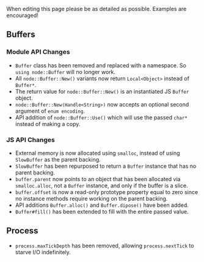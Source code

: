 When editing this page please be as detailed as possible. Examples are encouraged!

## Buffers

### Module API Changes

* `Buffer` class has been removed and replaced with a namespace. So `using node::Buffer` will no longer work.
* All `node::Buffer::New()` variants now return `Local<Object>` instead of `Buffer*`.
* The return value for `node::Buffer::New()` is an instantiated JS `Buffer` object.
* `node::Buffer::New(Handle<String>)` now accepts an optional second argument of `enum encoding`.
* API addition of `node::Buffer::Use()` which will use the passed `char*` instead of making a copy.

### JS API Changes

* External memory is now allocated using `smalloc`, instead of using `SlowBuffer` as the parent backing.
* `SlowBuffer` has been repurposed to return a `Buffer` instance that has no parent backing.
* `buffer.parent` now points to an object that has been allocated via `smalloc.alloc`, not a `Buffer` instance, and only if the buffer is a slice.
* `buffer.offset` is now a read-only prototype property equal to zero since no instance methods require working on the parent backing.
* API additions `Buffer.alloc()` and `Buffer.dipose()` have been added.
* `Buffer#fill()`  has been extended to fill with the entire passed value.

## Process

* `process.maxTickDepth` has been removed, allowing `process.nextTick` to starve I/O indefinitely.